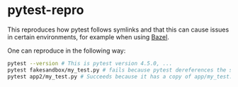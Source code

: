 # pytest-repro

This reproduces how pytest follows symlinks and that this can cause issues in certain environments, for example when using [Bazel](https://bazel.build/).

One can reproduce in the following way:
```sh
pytest --version # This is pytest version 4.5.0, ...
pytest fakesandbox/my_test.py # fails because pytest dereferences the symlink and then tries to import the module from __init__.py
pytest app2/my_test.py # Succeeds because it has a copy of app/my_test.py
```